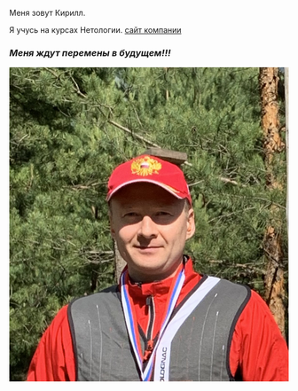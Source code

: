 Меня зовут Кирилл.

Я учусь на курсах Нетологии.
[сайт компании](https://netology.ru/)

### _Меня ждут перемены в будущем!!!_

![моё фото](IMG_4305.jpg)